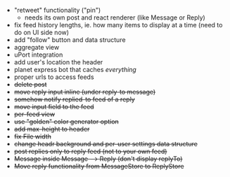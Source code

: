 - "retweet" functionality ("pin")
    + needs its own post and react renderer (like Message or Reply)
- fix feed history lengths, ie. how many items to display at a time (need to do on UI side now)
- add "follow" button and data structure
- aggregate view
- uPort integration
- add user's location the header
- planet express bot that caches *everything*
- proper urls to access feeds
- ~~delete post~~
- ~~move reply input inline (under reply-to message)~~
- ~~somehow notify replied-to feed of a reply~~
- ~~move input field to the feed~~
- ~~per-feed view~~
- ~~use "golden" color generator option~~
- ~~add max-height to header~~
- ~~fix File width~~
- ~~change headr background and per-user settings data structure~~
- ~~post replies only to reply feed (not to your own feed)~~
- ~~Message inside Message --> Reply (don't display replyTo)~~
- ~~Move reply functionality from MessageStore to ReplyStore~~